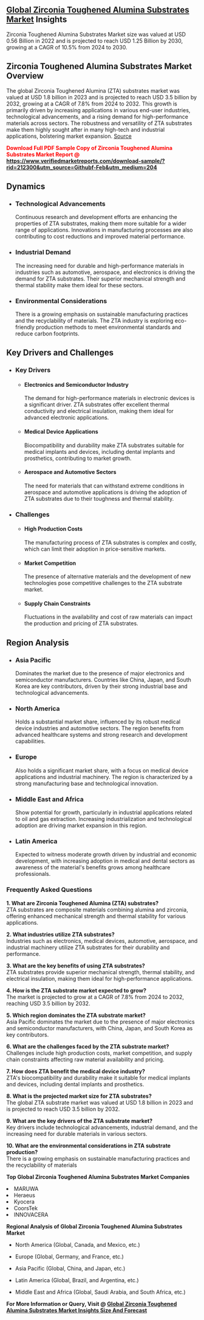 <h2><a href="https://www.verifiedmarketreports.com/download-sample/?rid=212300&amp;utm_source=Githubf&amp;utm_medium=204" target="_blank">Global Zirconia Toughened Alumina Substrates Market</a> Insights</h2><p>Zirconia Toughened Alumina Substrates Market size was valued at USD 0.56 Billion in 2022 and is projected to reach USD 1.25 Billion by 2030, growing at a CAGR of 10.5% from 2024 to 2030.</p><p> <h2>Zirconia Toughened Alumina Substrates Market Overview</h2> <p>The global Zirconia Toughened Alumina (ZTA) substrates market was valued at USD 1.8 billion in 2023 and is projected to reach USD 3.5 billion by 2032, growing at a CAGR of 7.8% from 2024 to 2032. This growth is primarily driven by increasing applications in various end-user industries, technological advancements, and a rising demand for high-performance materials across sectors. The robustness and versatility of ZTA substrates make them highly sought after in many high-tech and industrial applications, bolstering market expansion. <a href="https://dataintelo.com/report/global-zta-zirconia-toughened-alumina-substrate-market">Source</a></p> <p><strong><p><span class=""><span style="color: #ff0000;"><strong>Download Full PDF Sample Copy of Zirconia Toughened Alumina Substrates Market Report</strong> @ </span><a href="https://www.verifiedmarketreports.com/download-sample/?rid=212300&amp;utm_source=Githubf-Feb&amp;utm_medium=204" target="_blank">https://www.verifiedmarketreports.com/download-sample/?rid=212300&amp;utm_source=Githubf-Feb&amp;utm_medium=204</a></span></p></strong></p> <h2>Dynamics</h2> <ul> <li><h3>Technological Advancements</h3> <p>Continuous research and development efforts are enhancing the properties of ZTA substrates, making them more suitable for a wider range of applications. Innovations in manufacturing processes are also contributing to cost reductions and improved material performance.</p> </li> <li><h3>Industrial Demand</h3> <p>The increasing need for durable and high-performance materials in industries such as automotive, aerospace, and electronics is driving the demand for ZTA substrates. Their superior mechanical strength and thermal stability make them ideal for these sectors.</p> </li> <li><h3>Environmental Considerations</h3> <p>There is a growing emphasis on sustainable manufacturing practices and the recyclability of materials. The ZTA industry is exploring eco-friendly production methods to meet environmental standards and reduce carbon footprints.</p> </li> </ul> <h2>Key Drivers and Challenges</h2> <ul> <li><h3>Key Drivers</h3> <ul> <li><h4>Electronics and Semiconductor Industry</h4> <p>The demand for high-performance materials in electronic devices is a significant driver. ZTA substrates offer excellent thermal conductivity and electrical insulation, making them ideal for advanced electronic applications.</p> </li> <li><h4>Medical Device Applications</h4> <p>Biocompatibility and durability make ZTA substrates suitable for medical implants and devices, including dental implants and prosthetics, contributing to market growth.</p> </li> <li><h4>Aerospace and Automotive Sectors</h4> <p>The need for materials that can withstand extreme conditions in aerospace and automotive applications is driving the adoption of ZTA substrates due to their toughness and thermal stability.</p> </li> </ul> </li> <li><h3>Challenges</h3> <ul> <li><h4>High Production Costs</h4> <p>The manufacturing process of ZTA substrates is complex and costly, which can limit their adoption in price-sensitive markets.</p> </li> <li><h4>Market Competition</h4> <p>The presence of alternative materials and the development of new technologies pose competitive challenges to the ZTA substrate market.</p> </li> <li><h4>Supply Chain Constraints</h4> <p>Fluctuations in the availability and cost of raw materials can impact the production and pricing of ZTA substrates.</p> </li> </ul> </li> </ul> <h2>Region Analysis</h2> <ul> <li><h3>Asia Pacific</h3> <p>Dominates the market due to the presence of major electronics and semiconductor manufacturers. Countries like China, Japan, and South Korea are key contributors, driven by their strong industrial base and technological advancements.</p> </li> <li><h3>North America</h3> <p>Holds a substantial market share, influenced by its robust medical device industries and automotive sectors. The region benefits from advanced healthcare systems and strong research and development capabilities.</p> </li> <li><h3>Europe</h3> <p>Also holds a significant market share, with a focus on medical device applications and industrial machinery. The region is characterized by a strong manufacturing base and technological innovation.</p> </li> <li><h3>Middle East and Africa</h3> <p>Show potential for growth, particularly in industrial applications related to oil and gas extraction. Increasing industrialization and technological adoption are driving market expansion in this region.</p> </li> <li><h3>Latin America</h3> <p>Expected to witness moderate growth driven by industrial and economic development, with increasing adoption in medical and dental sectors as awareness of the material's benefits grows among healthcare professionals.</p> </li> </ul> <h3>Frequently Asked Questions</h3> <p><strong>1. What are Zirconia Toughened Alumina (ZTA) substrates?</strong><br> ZTA substrates are composite materials combining alumina and zirconia, offering enhanced mechanical strength and thermal stability for various applications.</p> <p><strong>2. What industries utilize ZTA substrates?</strong><br> Industries such as electronics, medical devices, automotive, aerospace, and industrial machinery utilize ZTA substrates for their durability and performance.</p> <p><strong>3. What are the key benefits of using ZTA substrates?</strong><br> ZTA substrates provide superior mechanical strength, thermal stability, and electrical insulation, making them ideal for high-performance applications.</p> <p><strong>4. How is the ZTA substrate market expected to grow?</strong><br> The market is projected to grow at a CAGR of 7.8% from 2024 to 2032, reaching USD 3.5 billion by 2032.</p> <p><strong>5. Which region dominates the ZTA substrate market?</strong><br> Asia Pacific dominates the market due to the presence of major electronics and semiconductor manufacturers, with China, Japan, and South Korea as key contributors.</p> <p><strong>6. What are the challenges faced by the ZTA substrate market?</strong><br> Challenges include high production costs, market competition, and supply chain constraints affecting raw material availability and pricing.</p> <p><strong>7. How does ZTA benefit the medical device industry?</strong><br> ZTA's biocompatibility and durability make it suitable for medical implants and devices, including dental implants and prosthetics.</p> <p><strong>8. What is the projected market size for ZTA substrates?</strong><br> The global ZTA substrate market was valued at USD 1.8 billion in 2023 and is projected to reach USD 3.5 billion by 2032.</p> <p><strong>9. What are the key drivers of the ZTA substrate market?</strong><br> Key drivers include technological advancements, industrial demand, and the increasing need for durable materials in various sectors.</p> <p><strong>10. What are the environmental considerations in ZTA substrate production?</strong><br> There is a growing emphasis on sustainable manufacturing practices and the recyclability of materials</p><p><strong>Top Global Zirconia Toughened Alumina Substrates Market Companies</strong></p><div data-test-id=""><p><li>MARUWA</li><li> Heraeus</li><li> Kyocera</li><li> CoorsTek</li><li> INNOVACERA</li></p><div><strong>Regional Analysis of&nbsp;Global Zirconia Toughened Alumina Substrates Market</strong></div><ul><li dir="ltr"><p dir="ltr">North America&nbsp;(Global, Canada, and Mexico, etc.)</p></li><li dir="ltr"><p dir="ltr">Europe (Global, Germany, and France, etc.)</p></li><li dir="ltr"><p dir="ltr">Asia Pacific&nbsp;(Global, China, and Japan, etc.)</p></li><li dir="ltr"><p dir="ltr">Latin America&nbsp;(Global, Brazil, and Argentina, etc.)</p></li><li dir="ltr">Middle East and Africa&nbsp;(Global, Saudi Arabia, and South Africa, etc.)</li></ul><p><strong>For More Information or Query, Visit @&nbsp;</strong><strong><a href="https://www.verifiedmarketreports.com/product/zirconia-toughened-alumina-substrates-market/?utm_source=Githubf&amp;utm_medium=204" target="_blank">Global Zirconia Toughened Alumina Substrates Market Insights Size And Forecast</a></strong></p></div>
